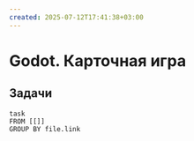 ```yaml
---
created: 2025-07-12T17:41:38+03:00
---
```


# Godot. Карточная игра

## Задачи

```dataview
task
FROM [[]]
GROUP BY file.link
```